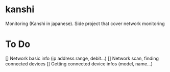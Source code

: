 # kanshi

Monitoring (Kanshi in japanese). Side project that cover network monitoring

# To Do

[] Network basic info (ip address range, debit...)
[] Network scan, finding connected devices
[] Getting connected device infos (model, name...)

